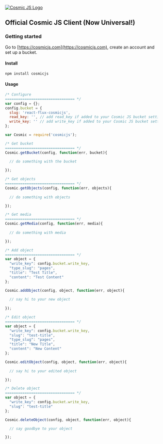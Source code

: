 [![Cosmic JS Logo](https://cosmicjs.com/images/marketing/logo-w-brand.jpg)](https://cosmicjs.com/)
## Official Cosmic JS Client (Now Universal!)

### Getting started
Go to [https://cosmicjs.com](https://cosmicjs.com), create an account and set up a bucket.

#### Install
```
npm install cosmicjs
```

#### Usage

```javascript
/* Configure
================================ */
var config = {};
config.bucket = {
  slug: 'react-flux-cosmicjs',
  read_key: '', // add read_key if added to your Cosmic JS bucket settings
  write_key: '' // add write_key if added to your Cosmic JS bucket settings
};

var Cosmic = require('cosmicjs');

/* Get bucket
================================ */
Cosmic.getBucket(config, function(err, bucket){
				
  // do something with the bucket

});

/* Get objects
================================ */
Cosmic.getObjects(config, function(err, objects){
				
  // do something with objects

});

/* Get media
================================ */
Cosmic.getMedia(config, function(err, media){
			
  // do something with media

});

/* Add object
================================ */
var object = {
  "write_key": config.bucket.write_key,
  "type_slug": "pages",
  "title": "Test Title",
  "content": "Test Content"
};

Cosmic.addObject(config, object, function(err, object){
	
  // say hi to your new object
	
});

/* Edit object
================================ */
var object = {
  "write_key": config.bucket.write_key,
  "slug": "test-title",
  "type_slug": "pages",
  "title": "New Title",
  "content": "New Content"
};

Cosmic.editObject(config, object, function(err, object){
	
  // say hi to your edited object

});

/* Delete object
================================ */
var object = {
  "write_key": config.bucket.write_key,
  "slug": "test-title"
};

Cosmic.deleteObject(config, object, function(err, object){

  // say goodbye to your object

});
```
